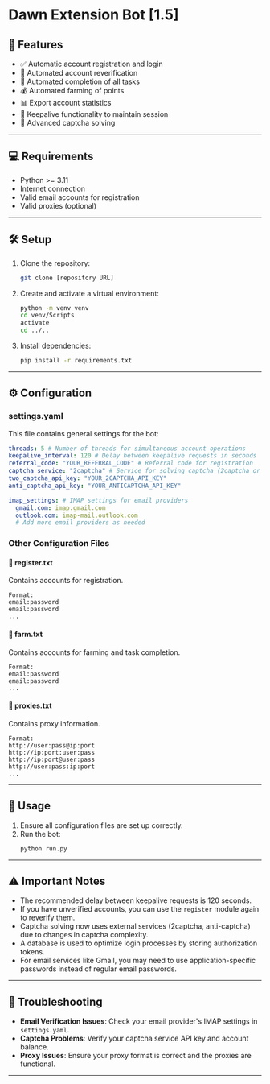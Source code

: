 # Dawn Extension Bot [1.5]

## 🚀 Features

- ✅ Automatic account registration and login
- 📧 Automated account reverification
- 🌾 Automated completion of all tasks
- 💰 Automated farming of points
- 📊 Export account statistics
- 🔄 Keepalive functionality to maintain session
- 🧩 Advanced captcha solving

---

## 💻 Requirements

- Python >= 3.11
- Internet connection
- Valid email accounts for registration
- Valid proxies (optional)

---

## 🛠️ Setup

1. Clone the repository:
   ```bash
   git clone [repository URL]
   ```
2. Create and activate a virtual environment:
   ```bash
   python -m venv venv
   cd venv/Scripts
   activate
   cd ../..
   ```
3. Install dependencies:
   ```bash
   pip install -r requirements.txt
   ```

---

## ⚙️ Configuration

### settings.yaml

This file contains general settings for the bot:

```yaml
threads: 5 # Number of threads for simultaneous account operations
keepalive_interval: 120 # Delay between keepalive requests in seconds
referral_code: "YOUR_REFERRAL_CODE" # Referral code for registration
captcha_service: "2captcha" # Service for solving captcha (2captcha or anticaptcha)
two_captcha_api_key: "YOUR_2CAPTCHA_API_KEY"
anti_captcha_api_key: "YOUR_ANTICAPTCHA_API_KEY"

imap_settings: # IMAP settings for email providers
  gmail.com: imap.gmail.com
  outlook.com: imap-mail.outlook.com
  # Add more email providers as needed
```

### Other Configuration Files

#### 📁 register.txt
Contains accounts for registration.
```
Format:
email:password
email:password
...
```

#### 📁 farm.txt
Contains accounts for farming and task completion.
```
Format:
email:password
email:password
...
```

#### 📁 proxies.txt
Contains proxy information.
```
Format:
http://user:pass@ip:port
http://ip:port:user:pass
http://ip:port@user:pass
http://user:pass:ip:port
...
```

---

## 🚀 Usage

1. Ensure all configuration files are set up correctly.
2. Run the bot:
   ```bash
   python run.py
   ```

---

## ⚠️ Important Notes

- The recommended delay between keepalive requests is 120 seconds.
- If you have unverified accounts, you can use the `register` module again to reverify them.
- Captcha solving now uses external services (2captcha, anti-captcha) due to changes in captcha complexity.
- A database is used to optimize login processes by storing authorization tokens.
- For email services like Gmail, you may need to use application-specific passwords instead of regular email passwords.

---

## 🔧 Troubleshooting

- **Email Verification Issues**: Check your email provider's IMAP settings in `settings.yaml`.
- **Captcha Problems**: Verify your captcha service API key and account balance.
- **Proxy Issues**: Ensure your proxy format is correct and the proxies are functional.

---
